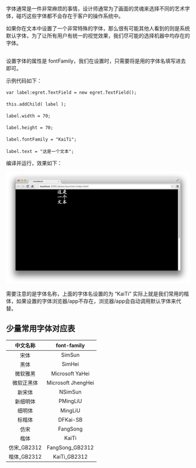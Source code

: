 字体通常是一件非常麻烦的事情，设计师通常为了画面的灵魂来选择不同的艺术字体，碰巧这些字体都不会存在于客户的操作系统中。

如果你在文本中设置了一个非常特殊的字体，那么很有可能其他人看到的则是系统默认字体，为了让所有用户有统一的视觉效果，我们尽可能的选择机器中均存在的字体。

## 

设置字体的属性是 fontFamily，我们在设置时，只需要将是用的字体名填写进去即可。

示例代码如下：

```
var label:egret.TextField = new egret.TextField();

this.addChild( label );

label.width = 70;

label.height = 70;

label.fontFamily = "KaiTi";

label.text = "这是一个文本";
```

编译并运行，效果如下：

![](56615cbcdc3dc.png)

需要注意的是字体名称，上面的字体名设置的为 “KaiTi” 实际上就是我们常用的楷体，如果设置的字体浏览器/app不存在，浏览器/app会自动调用默认字体来代替。


## 少量常用字体对应表

中文名称 | font-family
:-----------: |:-----------:
宋体| SimSun
黑体 |SimHei
微软雅黑 |Microsoft YaHei
微软正黑体| Microsoft JhengHei
新宋体 |NSimSun
新细明体 |PMingLiU
细明体| MingLiU
标楷体| DFKai-SB
仿宋 |FangSong
楷体 |KaiTi
仿宋_GB2312| FangSong_GB2312
楷体_GB2312 |KaiTi_GB2312